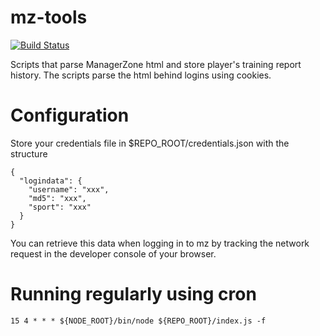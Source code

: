 # mz-tools
[![Build Status](https://travis-ci.org/dani-h/mz-tools.svg?branch=master)](http://travis-ci.org/dani-h/mz-tools)

Scripts that parse ManagerZone html and store player's training report history.
The scripts parse the html behind logins using cookies.

# Configuration
Store your credentials file in $REPO\_ROOT/credentials.json with the structure

```
{
  "logindata": {
    "username": "xxx",
    "md5": "xxx",
    "sport": "xxx"
  }
}
```

You can retrieve this data when logging in to mz by tracking the network request in the developer
console of your browser.

# Running regularly using cron
```
15 4 * * * ${NODE_ROOT}/bin/node ${REPO_ROOT}/index.js -f
```
